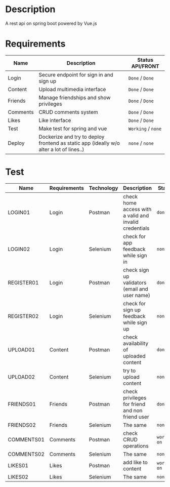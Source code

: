 # Description
A rest api on spring boot powered by Vue.js

# Requirements

| Name  | Description | Status API/FRONT |
| ------------- | ------------- | ------------- |
| Login  | Secure endpoint for sign in and sign up  | `Done` / `Done ` |
| Content  | Upload multimedia interface   | `Done` / `Done ` |
| Friends  | Manage friendships and show privileges   | `Done` / `Done ` |
| Comments  |  CRUD comments system | `Done` / `Done ` |
| Likes | Like interface | `Done` / `Done ` |
| Test | Make test for spring and vue | `Working` / `none ` |
| Deploy | Dockerize and try to deploy frontend as static app (ideally w/o alter a lot of lines..) | `none` / `none`| 

# Test
| Name  | Requirements | Technology | Description | Status  |
| ------------- | ------------- | ------------- | ------------- | ------------- |
| LOGIN01  | Login  | Postman |  check home access with a valid and invalid credentials | `done` |
| LOGIN02  | Login  | Selenium |  check for app feedback while sign in| `none` |
| REGISTER01  | Login  | Postman |  check sign up validators (email and user name) | `done` |
| REGISTER02  | Login  | Selenium |  check for sign up feedback while sign up| `none` |
| UPLOAD01  | Content  | Postman |  check availability of uploaded content | `done` |
| UPLOAD02  | Content  | Selenium |  try to upload content| `none` |
| FRIENDS01  | Friends  | Postman |  check privileges for friend and non friend user | `done` |
| FRIENDS02  | Friends  | Selenium |  The same | `none` |
| COMMENTS01  | Comments  | Postman |  check CRUD operations | `working on` |
| COMMENTS02  | Comments  | Selenium |  The same | `none` |
| LIKES01  | Likes  | Postman |  add like to content | `working on` |
| LIKES02  | Likes  | Selenium |  The same | `none` |
